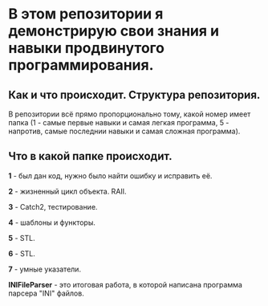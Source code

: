 # В этом репозитории я демонстрирую свои знания и навыки продвинутого программирования.

## Как и что происходит. Структура репозитория.

В репозитории всё прямо пропорционально тому, какой номер имеет папка (1 - самые первые навыки и самая легкая программа, 5 - напротив, самые последнии навыки и самая сложная программа).

## Что в какой папке происходит.

**1** - был дан код, нужно было найти ошибку и исправить её.

**2** - жизненный цикл объекта. RAII.

**3** - Catch2, тестирование.

**4** - шаблоны и функторы.

**5** - STL.

**6** - STL.

**7** - умные указатели.

**INIFileParser** - это итоговая работа, в которой написана программа парсера "INI" файлов.
